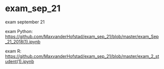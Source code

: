 # exam_sep_21
exam september 21


exam Python:
https://github.com/MaxvanderHofstad/exam_sep_21/blob/master/exam_Sep_21_2018(1).ipynb

exam R:
https://github.com/MaxvanderHofstad/exam_sep_21/blob/master/exam_2_student(1).ipynb
